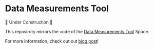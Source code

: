 # Data Measurements Tool

🚧 Under Construction 🚧

This reposiroty mirrors the code of the [Data Measurements Tool](https://huggingface.co/spaces/huggingface/data-measurements-tool) Space.

For more information, check out out [blog post](https://huggingface.co/blog/data-measurements-tool)!
